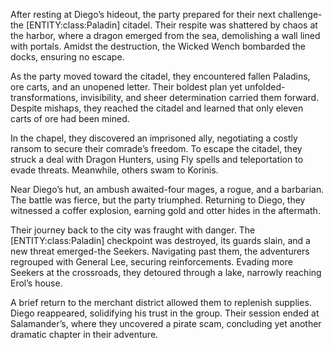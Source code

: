 <p>After resting at Diego’s hideout, the party prepared for their next challenge-the [ENTITY:class:Paladin] citadel. Their respite was shattered by chaos at the harbor, where a dragon emerged from the sea, demolishing a wall lined with portals. Amidst the destruction, the Wicked Wench bombarded the docks, ensuring no escape.</p>

<p>As the party moved toward the citadel, they encountered fallen Paladins, ore carts, and an unopened letter. Their boldest plan yet unfolded-transformations, invisibility, and sheer determination carried them forward. Despite mishaps, they reached the citadel and learned that only eleven carts of ore had been mined.</p>

<p>In the chapel, they discovered an imprisoned ally, negotiating a costly ransom to secure their comrade’s freedom. To escape the citadel, they struck a deal with Dragon Hunters, using Fly spells and teleportation to evade threats. Meanwhile, others swam to Korinis.</p>

<p>Near Diego’s hut, an ambush awaited-four mages, a rogue, and a barbarian. The battle was fierce, but the party triumphed. Returning to Diego, they witnessed a coffer explosion, earning gold and otter hides in the aftermath.</p>

<p>Their journey back to the city was fraught with danger. The [ENTITY:class:Paladin] checkpoint was destroyed, its guards slain, and a new threat emerged-the Seekers. Navigating past them, the adventurers regrouped with General Lee, securing reinforcements. Evading more Seekers at the crossroads, they detoured through a lake, narrowly reaching Erol’s house.</p>

<p>A brief return to the merchant district allowed them to replenish supplies. Diego reappeared, solidifying his trust in the group. Their session ended at Salamander’s, where they uncovered a pirate scam, concluding yet another dramatic chapter in their adventure.</p>
